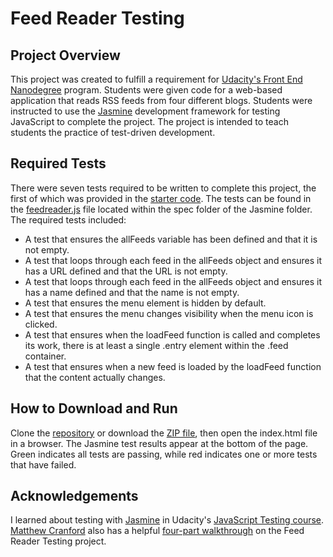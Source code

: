 # Feed Reader Testing
## Project Overview
This project was created to fulfill a requirement for [Udacity's Front End Nanodegree](https://www.udacity.com/course/front-end-web-developer-nanodegree--nd001) program. Students were given code for a web-based application that reads RSS feeds from four different blogs. Students were instructed to use the [Jasmine](https://jasmine.github.io/) development framework for testing JavaScript to complete the project. The project is intended to teach students the practice of test-driven development.

## Required Tests
There were seven tests required to be written to complete this project, the first of which was provided in the [starter code](https://github.com/udacity/frontend-nanodegree-feedreader). The tests can be found in the [feedreader.js](https://github.com/mattdahlseid/feed-reader-testing/blob/master/jasmine/spec/feedreader.js) file located within the spec folder of the Jasmine folder.
The required tests included:
* A test that ensures the allFeeds variable has been defined and that it is not empty.
* A test that loops through each feed in the allFeeds object and ensures it has a URL defined and that the URL is not empty.
* A test that loops through each feed in the allFeeds object and ensures it has a name defined and that the name is not empty.
* A test that ensures the menu element is hidden by default. 
* A test that ensures the menu changes visibility when the menu icon is clicked.
* A test that ensures when the loadFeed function is called and completes its work, there is at least a single .entry element within the .feed container.
* A test that ensures when a new feed is loaded by the loadFeed function that the content actually changes.

## How to Download and Run
Clone the [repository](https://github.com/mattdahlseid/feed-reader-testing) or download the [ZIP file](https://github.com/mattdahlseid/feed-reader-testing/archive/master.zip), then open the index.html file in a browser. The Jasmine test results appear at the bottom of the page. Green indicates all tests are passing, while red indicates one or more tests that have failed.

## Acknowledgements
I learned about testing with [Jasmine](https://jasmine.github.io/) in Udacity's [JavaScript Testing course](https://www.udacity.com/course/javascript-testing--ud549). [Matthew Cranford](https://github.com/MatthewCranford) also has a helpful [four-part walkthrough](https://matthewcranford.com/feed-reader-walkthrough-part-1-starter-code/) on the Feed Reader Testing project. 
